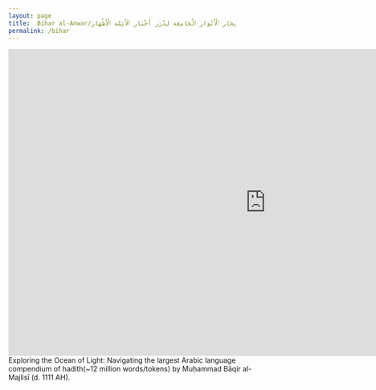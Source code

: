 ```yaml
---
layout: page
title:  Bihar al-Anwar/بِحَار ٱلْأَنْوَار ٱلْجَامِعَة لِدُرَر أَخْبَار ٱلَأَئِمَّة ٱلْأَطْهَار
permalink: /bihar
---
```

<iframe width="1024" height="612" src="https://app.powerbi.com/view?r=eyJrIjoiNmRmYThiYmEtYTBlZi00ODg1LTlkNGQtOGQ5M2EzNzhmZDkwIiwidCI6Ijk1ZjZmYjYyLWI1YzUtNDkwNC04NTZjLTJlYTNiNGNjZTA4MyJ9&pageName=ReportSectiond37e9c39c23abde0dcb2" frameborder="0" allowFullScreen="true"></iframe>
Exploring the Ocean of Light: Navigating the largest Arabic language compendium of hadith(~12 million words/tokens) by Muḥammad Bāqir al-Majlisī (d. 1111 AH).
